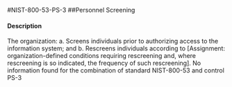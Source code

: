 #NIST-800-53-PS-3
##Personnel Screening
#### Description
The organization:
  a.  Screens individuals prior to authorizing access to the information system; and
  b.  Rescreens individuals according to [Assignment: organization-defined conditions requiring rescreening and, where rescreening is so indicated, the frequency of such rescreening].
No information found for the combination of standard NIST-800-53 and control PS-3
